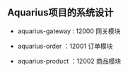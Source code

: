 ## Aquarius项目的系统设计

- aquarius-gateway  : 12000     网关模块

- aquarius-order    ：12001     订单模块

- aquarius-product  ：12002     商品模块

